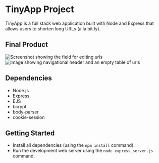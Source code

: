 # TinyApp Project

TinyApp is a full stack web application built with Node and Express that allows users to shorten long URLs (à la bit.ly).

## Final Product

![Screenshot showing the field for editing urls](https://github.com/CliffGreene/tinyApp/blob/master/docs/field%20for%20editing%20urls.png?raw=true)
![Image showing navigational header and an empty table of urls](https://github.com/CliffGreene/tinyApp/blob/master/docs/nav%20header:urls%20screen.png?raw=true)

## Dependencies

- Node.js
- Express
- EJS
- bcrypt
- body-parser
- cookie-session

## Getting Started

- Install all dependencies (using the `npm install` command).
- Run the development web server using the `node express_server.js` command.